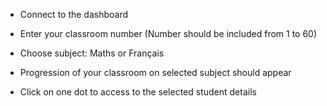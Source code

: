 

- Connect to the dashboard

- Enter your classroom number (Number should be included from 1 to 60)

- Choose subject: Maths or Français

- Progression of your classroom on selected subject should appear

- Click on one dot to access to the selected student details




